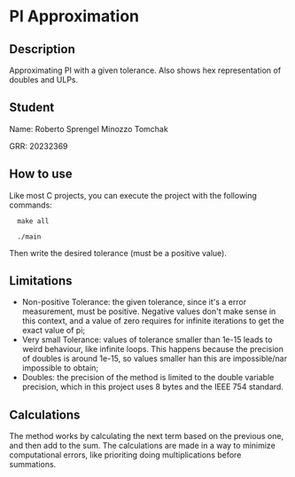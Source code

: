 # PI Approximation
## Description
Approximating PI with a given tolerance. Also shows hex representation of doubles and ULPs.

## Student
Name: Roberto Sprengel Minozzo Tomchak

GRR: 20232369

## How to use
Like most C projects, you can execute the project with the following commands:
```console
  make all
```

```console
  ./main
```

Then write the desired tolerance (must be a positive value).

## Limitations
- Non-positive Tolerance: the given tolerance, since it's a error measurement, must be positive. Negative values don't make sense in this context, and a value of zero requires for infinite iterations to get the exact value of pi;
- Very small Tolerance: values of tolerance smaller than 1e-15 leads to weird behaviour, like infinite loops. This happens because the precision of doubles is around 1e-15, so values smaller han this are impossible/nar impossible to obtain;
- Doubles: the precision of the method is limited to the double variable precision, which in this project uses 8 bytes and the IEEE 754 standard. 

## Calculations

The method works by calculating the next term based on the previous one, and then add to the sum. The calculations are made in a way to minimize computational errors, like prioriting doing multiplications before summations.
